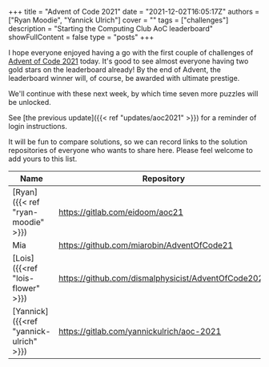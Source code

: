 +++
title = "Advent of Code 2021"
date = "2021-12-02T16:05:17Z"
authors = ["Ryan Moodie", "Yannick Ulrich"]
cover = ""
tags = ["challenges"]
description = "Starting the Computing Club AoC leaderboard"
showFullContent = false
type = "posts"
+++

I hope everyone enjoyed having a go with the first couple of challenges of [Advent of Code 2021](https://adventofcode.com/2021) today.
It's good to see almost everyone having two gold stars on the leaderboard already!
By the end of Advent, the leaderboard winner will, of course, be awarded with ultimate prestige.

We'll continue with these next week, by which time seven more puzzles will be unlocked.

See [the previous update]({{< ref "updates/aoc2021" >}}) for a reminder of login instructions.

It will be fun to compare solutions, so we can record links to the solution repositories of everyone who wants to share here.
Please feel welcome to add yours to this list.

Name|Repository|Language(s)
---|---|---
[Ryan]({{< ref "ryan-moodie" >}})|https://gitlab.com/eidoom/aoc21|Common Lisp
Mia|https://github.com/miarobin/AdventOfCode21|Python
[Lois]({{<ref "lois-flower" >}})|https://github.com/dismalphysicist/AdventOfCode2021|Python
[Yannick]({{<ref "yannick-ulrich" >}})|https://gitlab.com/yannickulrich/aoc-2021|Python, later Haskell
